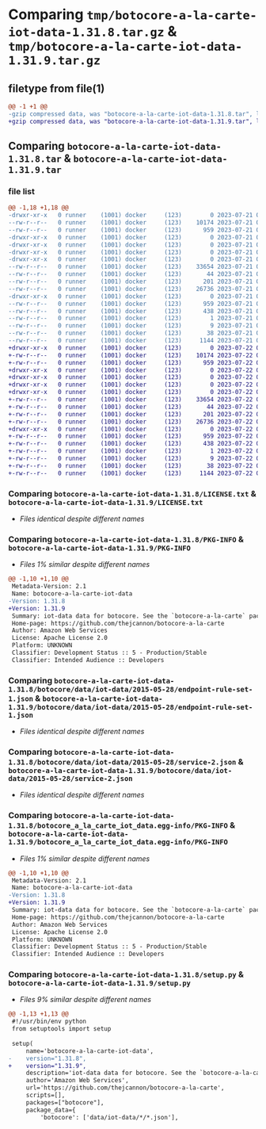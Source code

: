 # Comparing `tmp/botocore-a-la-carte-iot-data-1.31.8.tar.gz` & `tmp/botocore-a-la-carte-iot-data-1.31.9.tar.gz`

## filetype from file(1)

```diff
@@ -1 +1 @@
-gzip compressed data, was "botocore-a-la-carte-iot-data-1.31.8.tar", last modified: Fri Jul 21 01:21:28 2023, max compression
+gzip compressed data, was "botocore-a-la-carte-iot-data-1.31.9.tar", last modified: Sat Jul 22 01:20:31 2023, max compression
```

## Comparing `botocore-a-la-carte-iot-data-1.31.8.tar` & `botocore-a-la-carte-iot-data-1.31.9.tar`

### file list

```diff
@@ -1,18 +1,18 @@
-drwxr-xr-x   0 runner    (1001) docker     (123)        0 2023-07-21 01:21:28.647060 botocore-a-la-carte-iot-data-1.31.8/
--rw-r--r--   0 runner    (1001) docker     (123)    10174 2023-07-21 01:21:28.000000 botocore-a-la-carte-iot-data-1.31.8/LICENSE.txt
--rw-r--r--   0 runner    (1001) docker     (123)      959 2023-07-21 01:21:28.647060 botocore-a-la-carte-iot-data-1.31.8/PKG-INFO
-drwxr-xr-x   0 runner    (1001) docker     (123)        0 2023-07-21 01:21:28.643060 botocore-a-la-carte-iot-data-1.31.8/botocore/
-drwxr-xr-x   0 runner    (1001) docker     (123)        0 2023-07-21 01:21:28.643060 botocore-a-la-carte-iot-data-1.31.8/botocore/data/
-drwxr-xr-x   0 runner    (1001) docker     (123)        0 2023-07-21 01:21:28.643060 botocore-a-la-carte-iot-data-1.31.8/botocore/data/iot-data/
-drwxr-xr-x   0 runner    (1001) docker     (123)        0 2023-07-21 01:21:28.647060 botocore-a-la-carte-iot-data-1.31.8/botocore/data/iot-data/2015-05-28/
--rw-r--r--   0 runner    (1001) docker     (123)    33654 2023-07-21 01:21:06.000000 botocore-a-la-carte-iot-data-1.31.8/botocore/data/iot-data/2015-05-28/endpoint-rule-set-1.json
--rw-r--r--   0 runner    (1001) docker     (123)       44 2023-07-21 01:21:06.000000 botocore-a-la-carte-iot-data-1.31.8/botocore/data/iot-data/2015-05-28/examples-1.json
--rw-r--r--   0 runner    (1001) docker     (123)      201 2023-07-21 01:21:06.000000 botocore-a-la-carte-iot-data-1.31.8/botocore/data/iot-data/2015-05-28/paginators-1.json
--rw-r--r--   0 runner    (1001) docker     (123)    26736 2023-07-21 01:21:06.000000 botocore-a-la-carte-iot-data-1.31.8/botocore/data/iot-data/2015-05-28/service-2.json
-drwxr-xr-x   0 runner    (1001) docker     (123)        0 2023-07-21 01:21:28.647060 botocore-a-la-carte-iot-data-1.31.8/botocore_a_la_carte_iot_data.egg-info/
--rw-r--r--   0 runner    (1001) docker     (123)      959 2023-07-21 01:21:28.000000 botocore-a-la-carte-iot-data-1.31.8/botocore_a_la_carte_iot_data.egg-info/PKG-INFO
--rw-r--r--   0 runner    (1001) docker     (123)      438 2023-07-21 01:21:28.000000 botocore-a-la-carte-iot-data-1.31.8/botocore_a_la_carte_iot_data.egg-info/SOURCES.txt
--rw-r--r--   0 runner    (1001) docker     (123)        1 2023-07-21 01:21:28.000000 botocore-a-la-carte-iot-data-1.31.8/botocore_a_la_carte_iot_data.egg-info/dependency_links.txt
--rw-r--r--   0 runner    (1001) docker     (123)        9 2023-07-21 01:21:28.000000 botocore-a-la-carte-iot-data-1.31.8/botocore_a_la_carte_iot_data.egg-info/top_level.txt
--rw-r--r--   0 runner    (1001) docker     (123)       38 2023-07-21 01:21:28.647060 botocore-a-la-carte-iot-data-1.31.8/setup.cfg
--rw-r--r--   0 runner    (1001) docker     (123)     1144 2023-07-21 01:21:28.000000 botocore-a-la-carte-iot-data-1.31.8/setup.py
+drwxr-xr-x   0 runner    (1001) docker     (123)        0 2023-07-22 01:20:31.001012 botocore-a-la-carte-iot-data-1.31.9/
+-rw-r--r--   0 runner    (1001) docker     (123)    10174 2023-07-22 01:20:30.000000 botocore-a-la-carte-iot-data-1.31.9/LICENSE.txt
+-rw-r--r--   0 runner    (1001) docker     (123)      959 2023-07-22 01:20:31.001012 botocore-a-la-carte-iot-data-1.31.9/PKG-INFO
+drwxr-xr-x   0 runner    (1001) docker     (123)        0 2023-07-22 01:20:30.997012 botocore-a-la-carte-iot-data-1.31.9/botocore/
+drwxr-xr-x   0 runner    (1001) docker     (123)        0 2023-07-22 01:20:31.001012 botocore-a-la-carte-iot-data-1.31.9/botocore/data/
+drwxr-xr-x   0 runner    (1001) docker     (123)        0 2023-07-22 01:20:31.001012 botocore-a-la-carte-iot-data-1.31.9/botocore/data/iot-data/
+drwxr-xr-x   0 runner    (1001) docker     (123)        0 2023-07-22 01:20:31.001012 botocore-a-la-carte-iot-data-1.31.9/botocore/data/iot-data/2015-05-28/
+-rw-r--r--   0 runner    (1001) docker     (123)    33654 2023-07-22 01:20:09.000000 botocore-a-la-carte-iot-data-1.31.9/botocore/data/iot-data/2015-05-28/endpoint-rule-set-1.json
+-rw-r--r--   0 runner    (1001) docker     (123)       44 2023-07-22 01:20:09.000000 botocore-a-la-carte-iot-data-1.31.9/botocore/data/iot-data/2015-05-28/examples-1.json
+-rw-r--r--   0 runner    (1001) docker     (123)      201 2023-07-22 01:20:09.000000 botocore-a-la-carte-iot-data-1.31.9/botocore/data/iot-data/2015-05-28/paginators-1.json
+-rw-r--r--   0 runner    (1001) docker     (123)    26736 2023-07-22 01:20:09.000000 botocore-a-la-carte-iot-data-1.31.9/botocore/data/iot-data/2015-05-28/service-2.json
+drwxr-xr-x   0 runner    (1001) docker     (123)        0 2023-07-22 01:20:31.001012 botocore-a-la-carte-iot-data-1.31.9/botocore_a_la_carte_iot_data.egg-info/
+-rw-r--r--   0 runner    (1001) docker     (123)      959 2023-07-22 01:20:30.000000 botocore-a-la-carte-iot-data-1.31.9/botocore_a_la_carte_iot_data.egg-info/PKG-INFO
+-rw-r--r--   0 runner    (1001) docker     (123)      438 2023-07-22 01:20:30.000000 botocore-a-la-carte-iot-data-1.31.9/botocore_a_la_carte_iot_data.egg-info/SOURCES.txt
+-rw-r--r--   0 runner    (1001) docker     (123)        1 2023-07-22 01:20:30.000000 botocore-a-la-carte-iot-data-1.31.9/botocore_a_la_carte_iot_data.egg-info/dependency_links.txt
+-rw-r--r--   0 runner    (1001) docker     (123)        9 2023-07-22 01:20:30.000000 botocore-a-la-carte-iot-data-1.31.9/botocore_a_la_carte_iot_data.egg-info/top_level.txt
+-rw-r--r--   0 runner    (1001) docker     (123)       38 2023-07-22 01:20:31.001012 botocore-a-la-carte-iot-data-1.31.9/setup.cfg
+-rw-r--r--   0 runner    (1001) docker     (123)     1144 2023-07-22 01:20:30.000000 botocore-a-la-carte-iot-data-1.31.9/setup.py
```

### Comparing `botocore-a-la-carte-iot-data-1.31.8/LICENSE.txt` & `botocore-a-la-carte-iot-data-1.31.9/LICENSE.txt`

 * *Files identical despite different names*

### Comparing `botocore-a-la-carte-iot-data-1.31.8/PKG-INFO` & `botocore-a-la-carte-iot-data-1.31.9/PKG-INFO`

 * *Files 1% similar despite different names*

```diff
@@ -1,10 +1,10 @@
 Metadata-Version: 2.1
 Name: botocore-a-la-carte-iot-data
-Version: 1.31.8
+Version: 1.31.9
 Summary: iot-data data for botocore. See the `botocore-a-la-carte` package for more info.
 Home-page: https://github.com/thejcannon/botocore-a-la-carte
 Author: Amazon Web Services
 License: Apache License 2.0
 Platform: UNKNOWN
 Classifier: Development Status :: 5 - Production/Stable
 Classifier: Intended Audience :: Developers
```

### Comparing `botocore-a-la-carte-iot-data-1.31.8/botocore/data/iot-data/2015-05-28/endpoint-rule-set-1.json` & `botocore-a-la-carte-iot-data-1.31.9/botocore/data/iot-data/2015-05-28/endpoint-rule-set-1.json`

 * *Files identical despite different names*

### Comparing `botocore-a-la-carte-iot-data-1.31.8/botocore/data/iot-data/2015-05-28/service-2.json` & `botocore-a-la-carte-iot-data-1.31.9/botocore/data/iot-data/2015-05-28/service-2.json`

 * *Files identical despite different names*

### Comparing `botocore-a-la-carte-iot-data-1.31.8/botocore_a_la_carte_iot_data.egg-info/PKG-INFO` & `botocore-a-la-carte-iot-data-1.31.9/botocore_a_la_carte_iot_data.egg-info/PKG-INFO`

 * *Files 1% similar despite different names*

```diff
@@ -1,10 +1,10 @@
 Metadata-Version: 2.1
 Name: botocore-a-la-carte-iot-data
-Version: 1.31.8
+Version: 1.31.9
 Summary: iot-data data for botocore. See the `botocore-a-la-carte` package for more info.
 Home-page: https://github.com/thejcannon/botocore-a-la-carte
 Author: Amazon Web Services
 License: Apache License 2.0
 Platform: UNKNOWN
 Classifier: Development Status :: 5 - Production/Stable
 Classifier: Intended Audience :: Developers
```

### Comparing `botocore-a-la-carte-iot-data-1.31.8/setup.py` & `botocore-a-la-carte-iot-data-1.31.9/setup.py`

 * *Files 9% similar despite different names*

```diff
@@ -1,13 +1,13 @@
 #!/usr/bin/env python
 from setuptools import setup
 
 setup(
     name='botocore-a-la-carte-iot-data',
-    version="1.31.8",
+    version="1.31.9",
     description='iot-data data for botocore. See the `botocore-a-la-carte` package for more info.',
     author='Amazon Web Services',
     url='https://github.com/thejcannon/botocore-a-la-carte',
     scripts=[],
     packages=["botocore"],
     package_data={
         'botocore': ['data/iot-data/*/*.json'],
```

